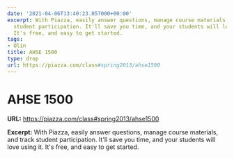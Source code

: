 ```yaml
---
date: '2021-04-06T13:40:23.057000+00:00'
excerpt: With Piazza, easily answer questions, manage course materials, and track
  student participation. It'll save you time, and your students will love using it.
  It's free, and easy to get started.
tags:
- Olin
title: AHSE 1500
type: drop
url: https://piazza.com/class#spring2013/ahse1500
---
```


# AHSE 1500

**URL:** https://piazza.com/class#spring2013/ahse1500

**Excerpt:** With Piazza, easily answer questions, manage course materials, and track student participation. It'll save you time, and your students will love using it. It's free, and easy to get started.
